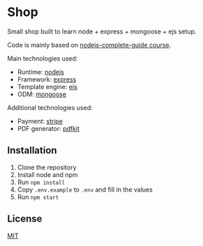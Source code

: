 # Shop

Small shop built to learn node + express + mongoose + ejs setup.

Code is mainly based on [nodejs-complete-guide course](https://www.udemy.com/course/nodejs-the-complete-guide/).

Main technologies used:
- Runtime: [nodejs](https://nodejs.org/)
- Framework: [express](https://expressjs.com/)
- Template engine: [ejs](https://ejs.co/)
- ODM: [mongoose](https://mongoosejs.com/)

Additional technologies used:
- Payment: [stripe](https://stripe.com/)
- PDF generator: [pdfkit](https://pdfkit.org/)

## Installation

1. Clone the repository
2. Install node and npm
3. Run `npm install`
4. Copy `.env.example` to `.env` and fill in the values
5. Run `npm start`

## License
[MIT](https://choosealicense.com/licenses/mit/)
